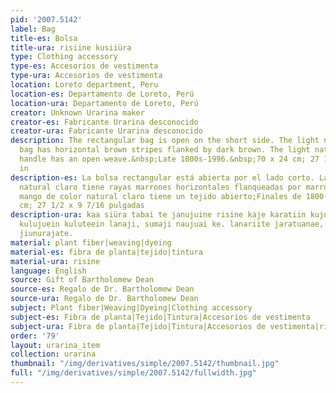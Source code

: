 ```yaml
---
pid: '2007.5142'
label: Bag
title-es: Bolsa
title-ura: risiine kusiiüra
type: Clothing accessory
type-es: Accesorios de vestimenta
type-ura: Accesorios de vestimenta
location: Loreto department, Peru
location-es: Departamento de Loreto, Perú
location-ura: Departamento de Loreto, Perú
creator: Unknown Urarina maker
creator-es: Fabricante Urarina desconocido
creator-ura: Fabricante Urarina desconocido
description: The rectangular bag is open on the short side. The light natural colored
  bag has horizontal brown stripes flanked by dark brown. The light natural colored
  handle has an open weave.&nbsp;Late 1800s-1996.&nbsp;70 x 24 cm; 27 1/2 x 9 7/16
  in
description-es: La bolsa rectangular está abierta por el lado corto. La bolsa de color
  natural claro tiene rayas marrones horizontales flanqueadas por marrón oscuro. El
  mango de color natural claro tiene un tejido abierto;Finales de 1800-1996;70 x 24
  cm; 27 1/2 x 9 7/16 pulgadas
description-ura: kaa siüra tabai te janujuine risine kaje karatiin kujuiteein, kurata
  kulujuein kuluteein lanaji, sumaji naujuai ke. lanariite jaratuanae, jana sumariite
  jiunurajate.
material: plant fiber|weaving|dyeing
material-es: fibra de planta|tejido|tintura
material-ura: risine
language: English
source: Gift of Bartholomew Dean
source-es: Regalo de Dr. Bartholomew Dean
source-ura: Regalo de Dr. Bartholomew Dean
subject: Plant fiber|Weaving|Dyeing|Clothing accessory
subject-es: Fibra de planta|Tejido|Tintura|Accesorios de vestimenta
subject-ura: Fibra de planta|Tejido|Tintura|Accesorios de vestimenta|risine
order: '79'
layout: urarina_item
collection: urarina
thumbnail: "/img/derivatives/simple/2007.5142/thumbnail.jpg"
full: "/img/derivatives/simple/2007.5142/fullwidth.jpg"
---
```

